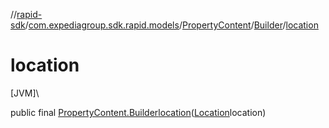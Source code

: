 //[rapid-sdk](../../../../index.md)/[com.expediagroup.sdk.rapid.models](../../index.md)/[PropertyContent](../index.md)/[Builder](index.md)/[location](location.md)

# location

[JVM]\

public final [PropertyContent.Builder](index.md)[location](location.md)([Location](../../-location/index.md)location)
